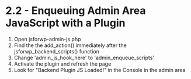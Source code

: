 # 2.2 - Enqueuing Admin Area JavaScript with a Plugin

1. Open jsforwp-admin-js.php
2. Find the the add_action() immediately after the jsforwp_backend_scripts() function
3. Change 'admin_js_hook_here' to 'admin_enqueue_scripts'
4. Activate the plugin and refresh the page
6. Look for "Backend Plugin JS Loaded!" in the Console in the admin area
